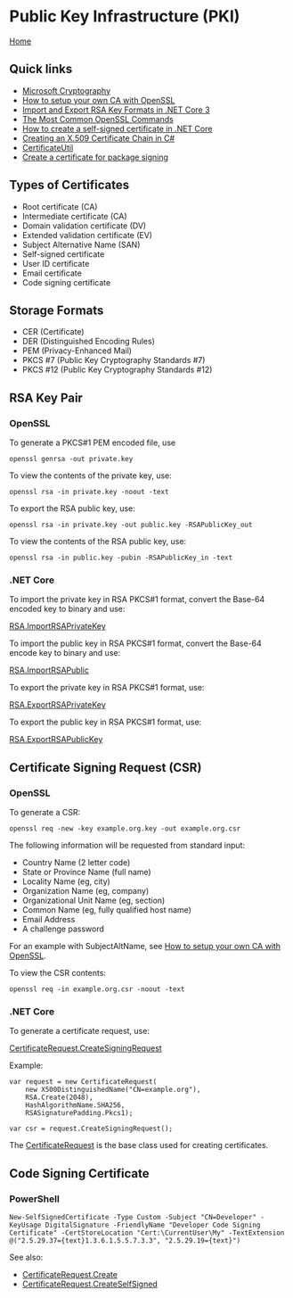 # Public Key Infrastructure (PKI)

[Home](index.md)

## Quick links

- [Microsoft Cryptography](https://docs.microsoft.com/en-us/windows/win32/seccrypto/cryptography-portal)
- [How to setup your own CA with OpenSSL](https://gist.github.com/Soarez/9688998)
- [Import and Export RSA Key Formats in .NET Core 3](https://vcsjones.dev/2019/10/07/key-formats-dotnet-3/)
- [The Most Common OpenSSL Commands](https://www.sslshopper.com/article-most-common-openssl-commands.html)
- [How to create a self-signed certificate in .NET Core](https://stackoverflow.com/questions/42786986/how-to-create-a-valid-self-signed-x509certificate2-programmatically-not-loadin)
- [Creating an X.509 Certificate Chain in C#](https://blog.rassie.dk/2018/04/creating-an-x-509-certificate-chain-in-c/)
- [CertificateUtil](https://github.com/rwatjen/AzureIoTDPSCertificates/blob/master/src/DPSCertificateTool/CertificateUtil.cs)
- [Create a certificate for package signing](https://docs.microsoft.com/en-us/windows/msix/package/create-certificate-package-signing)

## Types of Certificates

- Root certificate (CA)
- Intermediate certificate (CA)
- Domain validation certificate (DV)
- Extended validation certificate (EV)
- Subject Alternative Name (SAN)
- Self-signed certificate
- User ID certificate
- Email certificate
- Code signing certificate

## Storage Formats

- CER (Certificate)
- DER (Distinguished Encoding Rules)
- PEM (Privacy-Enhanced Mail)
- PKCS #7 (Public Key Cryptography Standards #7)
- PKCS #12 (Public Key Cryptography Standards #12)

## RSA Key Pair

### OpenSSL

To generate a PKCS#1 PEM encoded file, use

```
openssl genrsa -out private.key
```

To view the contents of the private key, use:

```
openssl rsa -in private.key -noout -text
```

To export the RSA public key, use:

```
openssl rsa -in private.key -out public.key -RSAPublicKey_out
```

To view the contents of the RSA public key, use:

```
openssl rsa -in public.key -pubin -RSAPublicKey_in -text
```

### .NET Core

To import the private key in RSA PKCS#1 format, convert the Base-64 encoded key to binary and use:

[RSA.ImportRSAPrivateKey](https://docs.microsoft.com/en-us/dotnet/api/system.security.cryptography.rsa.importrsaprivatekey?view=netcore-3.1)

To import the public key in RSA PKCS#1 format, convert the Base-64 encode key to binary and use:

[RSA.ImportRSAPublic](https://docs.microsoft.com/en-us/dotnet/api/system.security.cryptography.rsa.importrsapublickey?view=netcore-3.1)

To export the private key in RSA PKCS#1 format, use:

[RSA.ExportRSAPrivateKey](https://docs.microsoft.com/en-us/dotnet/api/system.security.cryptography.rsa.exportrsaprivatekey?view=netcore-3.1)

To export the public key in RSA PKCS#1 format, use:

[RSA.ExportRSAPublicKey](https://docs.microsoft.com/en-us/dotnet/api/system.security.cryptography.rsa.exportrsapublickey?view=netcore-3.1)

## Certificate Signing Request (CSR)

### OpenSSL

To generate a CSR:

```
openssl req -new -key example.org.key -out example.org.csr
```

The following information will be requested from standard input:

- Country Name (2 letter code)
- State or Province Name (full name)
- Locality Name (eg, city)
- Organization Name (eg, company)
- Organizational Unit Name (eg, section)
- Common Name (eg, fully qualified host name)
- Email Address
- A challenge password

For an example with SubjectAltName, see [How to setup your own CA with OpenSSL](https://gist.github.com/Soarez/9688998).

To view the CSR contents:

```
openssl req -in example.org.csr -noout -text
```

### .NET Core

To generate a certificate request, use:

[CertificateRequest.CreateSigningRequest](https://docs.microsoft.com/en-us/dotnet/api/system.security.cryptography.x509certificates.certificaterequest.createsigningrequest?view=netcore-3.1)

Example:

```
var request = new CertificateRequest(
    new X500DistinguishedName("CN=example.org"),
    RSA.Create(2048),
    HashAlgorithmName.SHA256,
    RSASignaturePadding.Pkcs1);

var csr = request.CreateSigningRequest();
```

The [CertificateRequest](https://docs.microsoft.com/en-us/dotnet/api/system.security.cryptography.x509certificates.certificaterequest?view=netcore-3.1) is the base class used for creating certificates.

## Code Signing Certificate

### PowerShell

```
New-SelfSignedCertificate -Type Custom -Subject "CN=Developer" -KeyUsage DigitalSignature -FriendlyName "Developer Code Signing Certificate" -CertStoreLocation "Cert:\CurrentUser\My" -TextExtension @("2.5.29.37={text}1.3.6.1.5.5.7.3.3", "2.5.29.19={text}")
```

See also:

- [CertificateRequest.Create](https://docs.microsoft.com/en-us/dotnet/api/system.security.cryptography.x509certificates.certificaterequest.create?view=netcore-3.1)
- [CertificateRequest.CreateSelfSigned](https://docs.microsoft.com/en-us/dotnet/api/system.security.cryptography.x509certificates.certificaterequest.createselfsigned?view=netcore-3.1)
